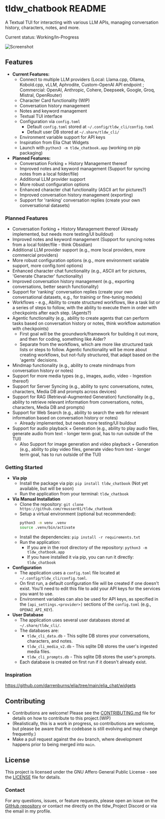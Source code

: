 # tldw_chatbook README

A Textual TUI for interacting with various LLM APIs, managing conversation history, characters, notes, and more.

Current status: Working/In-Progress

![Screenshot]([https://raw.githubusercontent.com/rmusser01/tldw_chatbook/main/static/PoC-Frontpage.png](https://github.com/rmusser01/tldw_chatbook/blob/main/static/PoC-Frontpage.PNG?raw=true))

## Features
- **Current Features:**
  - Connect to multiple LLM providers (Local: Llama.cpp, Ollama, Kobold.cpp, vLLM, Aphrodite, Custom-OpenAI API endpoint ; Commercial: OpenAI, Anthropic, Cohere, Deepseek, Google, Groq, Mistral, OpenRouter)
  - Character Card functionality (WIP)
  - Conversation history management
  - Notes and keyword management
  - Textual TUI interface
  - Configuration via `config.toml`
    - Default `config.toml` stored at `~/.config/tldw_cli/config.toml`
    - Default user DB stored at `~/.share/tldw_cli/`
  - Environment variable support for API keys
  - Inspiration from Elia Chat Widgets
  - Launch with `python3 -m tldw_chatbook.app` (working on pip packaging)
- **Planned Features:**
  - Conversation Forking + History Management thereof
  - Improved notes and keyword management (Support for syncing notes from a local folder/file)
  - Additional LLM provider support
  - More robust configuration options
  - Enhanced character chat functionality (ASCII art for pictures?)
  - Improved conversation history management (exporting)
  - Support for 'ranking' conversation replies (create your own conversational datasets)

### Planned Features
- Conversation Forking + History Management thereof (Already implemented, but needs more testing/UI buildout)
- Improved notes and keyword management (Support for syncing notes from a local folder/file - think Obsidian)
- Additional LLM provider support (e.g., more local providers, more commercial providers)
- More robust configuration options (e.g., more environment variable support, more config.toml options)
- Enhanced character chat functionality (e.g., ASCII art for pictures, 'Generate Character' functionality)
- Improved conversation history management (e.g., exporting conversations, better search functionality)
- Support for 'ranking' conversation replies (create your own conversational datasets, e.g., for training or fine-tuning models)
- Workflows - e.g., Ability to create structured workflows, like a task list or a series of steps to follow, with the ability to execute them in order with checkpoints after each step. (Agents?)
- Agentic functionality (e.g., ability to create agents that can perform tasks based on conversation history or notes, think workflow automation with checkpoints)
  - First goal will be the groundwork/framework for building it out more, and then for coding, something like Aider?
  - Separate from the workflows, which are more like structured task lists or steps to follow. Agentic functionality will be more about creating workflows, but not-fully structured, that adapt based on the 'agents' decisions.
- Mindmap functionality (e.g., ability to create mindmaps from conversation history or notes)
- Support for more media types (e.g., images, audio, video - Ingestion thereof)
- Support for Server Syncing (e.g., ability to sync conversations, notes, characters, Media DB and prompts across devices)
- Support for RAG (Retrieval-Augmented Generation) functionality (e.g., ability to retrieve relevant information from conversations, notes, characters, Media DB and prompts)
- Support for Web Search (e.g., ability to search the web for relevant information based on conversation history or notes)
  - Already implemented, but needs more testing/UI buildout
- Support for audio playback + Generation (e.g., ability to play audio files, generate audio from text - longer term goal, has to run outside of the TUI)
  - Also Support for image generation and video playback + Generation (e.g., ability to play video files, generate video from text - longer term goal, has to run outside of the TUI)

### Getting Started
- **Via pip**
  - Install the package via pip: `pip install tldw_chatbook` (Not yet available, but will be soon)
  - Run the application from your terminal: `tldw_chatbook`
- **Via Manual Installation**
  - Clone the repository: `git clone https://github.com/rmusser01/tldw_chatbook`
  - Setup a virtual environment (optional but recommended): 
    ```bash
    python3 -m venv .venv
    source .venv/bin/activate
    ```
  - Install the dependencies: `pip install -r requirements.txt`
  - Run the application:
    - If you are in the root directory of the repository: `python3 -m tldw_chatbook.app`
    - If you have installed it via pip, you can run it directly: `tldw_chatbook`
- **Configuration**
  - The application uses a `config.toml` file located at `~/.config/tldw_cli/config.toml`.
  - On first run, a default configuration file will be created if one doesn't exist. You'll need to edit this file to add your API keys for the services you want to use.
  - Environment variables can also be used for API keys, as specified in the `[api_settings.<provider>]` sections of the `config.toml` (e.g., `OPENAI_API_KEY`).
- **User Database**
  - The application uses several user databases stored at `~/.share/tldw_cli/`.
  - The databases are: 
    - `tldw_cli_data.db` - This sqlite DB stores your conversations, characters, and notes.
    - `tldw_cli_media_v2.db` - This sqlite DB stores the user's ingested media files.
    - `tldw_cli_prompts.db` - This sqlite DB stores the user's prompts.
  - Each database is created on first run if it doesn't already exist.


### Inspiration
https://github.com/darrenburns/elia/tree/main/elia_chat/widgets


## Contributing
- Contributions are welcome! Please see the [CONTRIBUTING.md](CONTRIBUTING.md) file for details on how to contribute to this project.(WIP)
- (Realistically, this is a work in progress, so contributions are welcome, but please be aware that the codebase is still evolving and may change frequently.)
- Make a pull request against the `dev` branch, where development happens prior to being merged into `main`.

## License

This project is licensed under the GNU Affero General Public License - see the [LICENSE](LICENSE) file for details.

### Contact
For any questions, issues, or feature requests, please open an issue on the [GitHub repository](https://github.com/rmusser01/tldw) or contact me directly on the tldw_Project Discord or via the email in my profile.
